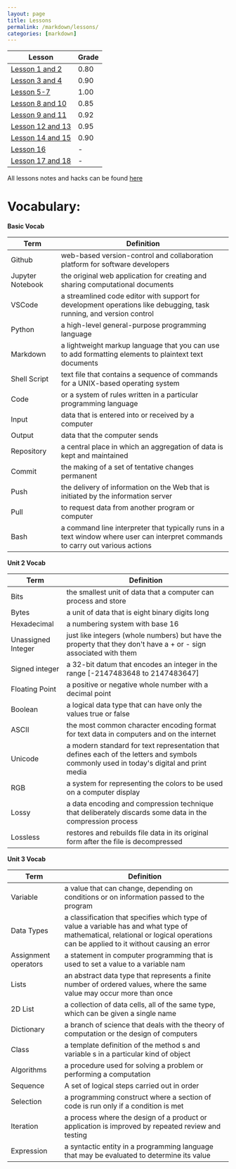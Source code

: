 ```yaml
---
layout: page
title: Lessons 
permalink: /markdown/lessons/
categories: [markdown]
---
```


| Lesson | Grade |
|---|---|
| [Lesson 1 and 2](https://paravsalaniwal.github.io/firstrepo/2022/11/29/LessonHacks.html#Lessons-1-and-2) | 0.80 |
| [Lesson 3 and 4](https://paravsalaniwal.github.io/firstrepo/2022/11/29/LessonHacks.html#Lessons-3-and-4) | 0.90 |
| [Lesson 5-7](https://paravsalaniwal.github.io/firstrepo/2022/11/29/LessonHacks.html#Lessons-5,-6,-and-7) | 1.00 |
| [Lesson 8 and 10](https://paravsalaniwal.github.io/firstrepo/2022/11/29/LessonHacks.html#Lessons-8-and-10) | 0.85 |
| [Lesson 9 and 11](https://paravsalaniwal.github.io/firstrepo/2022/11/29/LessonHacks.html#Lessons-9-and-11) | 0.92 |
| [Lesson 12 and 13](https://paravsalaniwal.github.io/firstrepo/2022/11/29/LessonHacks.html#Lessons-12-and-13) | 0.95 |
| [Lesson 14 and 15](https://paravsalaniwal.github.io/firstrepo/2022/11/29/LessonHacks.html#Lessons-14-and-15) | 0.90 |
| [Lesson 16](https://paravsalaniwal.github.io/firstrepo/2022/11/29/LessonHacks.html#Lesson-16) | - |
| [Lesson 17 and 18](https://paravsalaniwal.github.io/firstrepo/2022/11/29/LessonHacks.html#Lessons-17-and-18) | - |

All lessons notes and hacks can be found [here](https://paravsalaniwal.github.io/firstrepo/2022/11/29/LessonHacks.html)

# Vocabulary:

**Basic Vocab**

| **Term** | **Definition** |
|-|-|
| Github | web-based version-control and collaboration platform for software developers |
| Jupyter Notebook | the original web application for creating and sharing computational documents |
| VSCode | a streamlined code editor with support for development operations like debugging, task running, and version control |
| Python | a high-level general-purpose programming language |
| Markdown | a lightweight markup language that you can use to add formatting elements to plaintext text documents |
| Shell Script | text file that contains a sequence of commands for a UNIX-based operating system |
| Code |  or a system of rules written in a particular programming language |
| Input | data that is entered into or received by a computer |
| Output | data that the computer sends |
| Repository | a central place in which an aggregation of data is kept and maintained |
| Commit | the making of a set of tentative changes permanent |
| Push | the delivery of information on the Web that is initiated by the information server |
| Pull | to request data from another program or computer |
| Bash | a command line interpreter that typically runs in a text window where user can interpret commands to carry out various actions |


**Unit 2 Vocab**

| **Term** | **Definition** |
|-|-|
| Bits | the smallest unit of data that a computer can process and store |
| Bytes | a unit of data that is eight binary digits long |
| Hexadecimal | a numbering system with base 16 |
| Unassigned Integer | just like integers (whole numbers) but have the property that they don't have a + or - sign associated with them |
| Signed integer | a 32-bit datum that encodes an integer in the range [-2147483648 to 2147483647] |
| Floating Point | a positive or negative whole number with a decimal point |
| Boolean | a logical data type that can have only the values true or false |
| ASCII | the most common character encoding format for text data in computers and on the internet |
| Unicode | a modern standard for text representation that defines each of the letters and symbols commonly used in today's digital and print media |
| RGB | a system for representing the colors to be used on a computer display |
| Lossy | a data encoding and compression technique that deliberately discards some data in the compression process |
| Lossless | restores and rebuilds file data in its original form after the file is decompressed |


**Unit 3 Vocab**

| **Term** | **Definition** |
|-|-|
| Variable | a value that can change, depending on conditions or on information passed to the program |
| Data Types | a classification that specifies which type of value a variable has and what type of mathematical, relational or logical operations can be applied to it without causing an error |
| Assignment operators | a statement in computer programming that is used to set a value to a variable nam |
| Lists | an abstract data type that represents a finite number of ordered values, where the same value may occur more than once |
| 2D List | a collection of data cells, all of the same type, which can be given a single name |
| Dictionary | a branch of science that deals with the theory of computation or the design of computers |
| Class | a template definition of the method s and variable s in a particular kind of object |
| Algorithms | a procedure used for solving a problem or performing a computation |
| Sequence | A set of logical steps carried out in order |
| Selection | a programming construct where a section of code is run only if a condition is met |
| Iteration | a process where the design of a product or application is improved by repeated review and testing |
| Expression | a syntactic entity in a programming language that may be evaluated to determine its value |